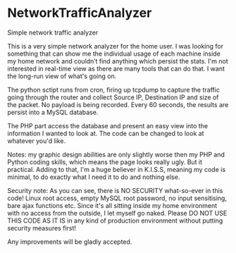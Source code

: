 # NetworkTrafficAnalyzer
Simple network traffic analyzer

This is a very simple network analyzer for the home user.
I was looking for something that can show me the individual usage of each machine inside my home network and couldn’t find anything which persist the stats.
I'm not interested in real-time view as there are many tools that can do that. I want the long-run view of what's going on.

The python sctipt runs from cron, firing up tcpdump to capture the traffic going through the router and collect Source IP, Destination IP and size of the packet. No payload is being recorded.
Every 60 seconds, the results are persist into a MySQL database.

The PHP part access the database and present an easy view into the information I wanted to look at. The code can be changed to look at whatever you'd like.

Notes: my graphic design abilities are only slightly worse then my PHP and Python coding skills, which means the page looks really ugly. But it practical.
Adding to that, I'm a huge believer in K.I.S.S, meaning my code is minimal, to do exactly what I need it to do and nothing else.

Security note: As you can see, there is NO SECURITY what-so-ever in this code! Linux root access, empty MySQL root password, no input sensitising, bare ajax functions etc. Since it's all sitting inside my home environment with no access from the outside, I let myself go naked. Please DO NOT USE THIS CODE AS IT IS in any kind of production environment without putting security measures first!

Any improvements will be gladly accepted.
